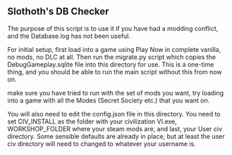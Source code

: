 ## Slothoth's DB Checker
The purpose of this script is to use it if you have had a modding conflict, and the Database.log has not been useful.

For initial setup, first load into a game using Play Now in complete vanilla, no mods, no DLC at all. 
Then run the migrate.py script which copies the DebugGameplay.sqlite file into this directory for use.
This is a one-time thing, and you should be able to run the main script without this from now on.

make sure you have tried to run with the set of mods you want, try loading into a game with all the Modes
(Secret Society etc.) that you want on.

You will also need to edit the config.json file in this directory. 
You need to set CIV_INSTALL as the folder with your civilization VI.exe, WORKSHOP_FOLDER where your steam mods are, and last, your User civ directory.
Some sensible defaults are already in place, but at least the user civ directory will need to changed to whatever your username is.
